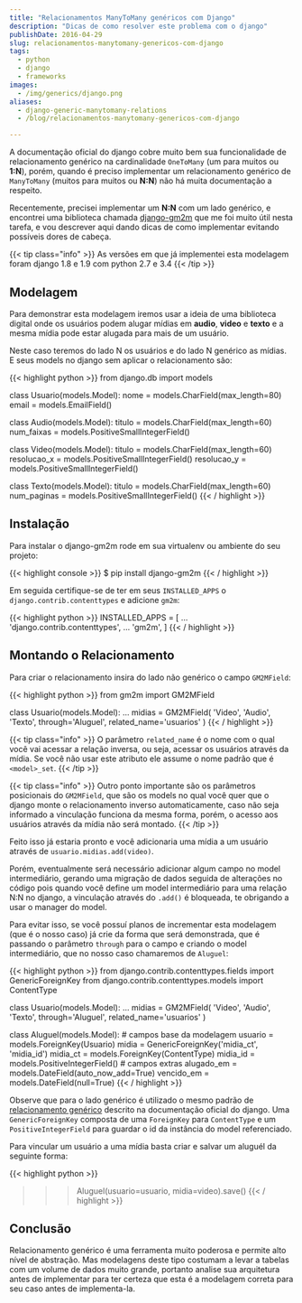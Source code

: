 ```yaml
---
title: "Relacionamentos ManyToMany genéricos com Django"
description: "Dicas de como resolver este problema com o django"
publishDate: 2016-04-29
slug: relacionamentos-manytomany-genericos-com-django
tags:
  - python
  - django
  - frameworks
images:
  - /img/generics/django.png
aliases:
  - django-generic-manytomany-relations
  - /blog/relacionamentos-manytomany-genericos-com-django

---
```


A documentação oficial do django cobre muito bem sua funcionalidade de relacionamento genérico na cardinalidade `OneToMany` (um para muitos ou **1:N**), porém, quando é preciso implementar um relacionamento genérico de `ManyToMany` (muitos para muitos ou **N:N**) não há muita documentação a respeito.

Recentemente, precisei implementar um **N:N** com um lado genérico, e encontrei uma biblioteca chamada [django-gm2m](http://django-gm2m.readthedocs.io/en/stable/index.html) que me foi muito útil nesta tarefa, e vou descrever aqui dando dicas de como implementar evitando possíveis dores de cabeça.

{{< tip class="info" >}}
As versões em que já implementei esta modelagem foram django 1.8 e 1.9 com python 2.7 e 3.4
{{< /tip >}}

## Modelagem

Para demonstrar esta modelagem iremos usar a ideia de uma biblioteca  digital onde os usuários podem alugar mídias em **audio**, **video** e **texto** e a mesma mídia pode estar alugada para mais de um usuário.

Neste caso teremos do lado N os usuários e do lado N genérico as mídias. E seus models no django sem aplicar o relacionamento são:

{{< highlight python >}}
from django.db import models

class Usuario(models.Model):
    nome = models.CharField(max_length=80)
    email = models.EmailField()

class Audio(models.Model):
    titulo = models.CharField(max_length=60)
    num_faixas = models.PositiveSmallIntegerField()

class Video(models.Model):
    titulo = models.CharField(max_length=60)
    resolucao_x = models.PositiveSmallIntegerField()
    resolucao_y = models.PositiveSmallIntegerField()

class Texto(models.Model):
    titulo = models.CharField(max_length=60)
    num_paginas = models.PositiveSmallIntegerField()
{{< / highlight >}}

## Instalação

Para instalar o django-gm2m rode em sua virtualenv ou ambiente do seu projeto:

{{< highlight console >}}
$ pip install django-gm2m
{{< / highlight >}}

Em seguida certifique-se de ter em seus `INSTALLED_APPS` o `django.contrib.contenttypes` e adicione `gm2m`:

{{< highlight python >}}
INSTALLED_APPS = [
   ...
   'django.contrib.contenttypes',
   ...
   'gm2m',
]
{{< / highlight >}}

## Montando o Relacionamento

Para criar o relacionamento insira do lado não genérico o campo `GM2MField`:

{{< highlight python >}}
from gm2m import GM2MField

class Usuario(models.Model):
    ...
    midias = GM2MField(
        'Video', 'Audio', 'Texto', through='Aluguel', related_name='usuarios'
    )
{{< / highlight >}}

{{< tip class="info" >}}
O parâmetro `related_name` é o nome com o qual você vai acessar a relação inversa, ou seja, acessar os usuários através da mídia. Se você não usar este atributo ele assume o nome padrão que é `<model>_set`.
{{< /tip >}}

{{< tip class="info" >}}
Outro ponto importante são os parâmetros posicionais do `GM2MField`, que são os models no qual você quer que o django monte o relacionamento inverso automaticamente,  caso não seja informado a vinculação funciona da mesma forma, porém, o acesso aos usuários através da mídia não será montado.
{{< /tip >}}

Feito isso já estaria pronto e você adicionaria uma mídia a um usuário através de `usuario.midias.add(video)`.

Porém, eventualmente será necessário adicionar algum campo no model intermediário, gerando uma migração de dados seguida de alterações no código pois quando você define um model intermediário para uma relação N:N no django, a vinculação através do `.add()` é bloqueada, te obrigando a usar o manager do model.

Para evitar isso, se você possuí planos de incrementar esta modelagem (que é o nosso caso) já crie da forma que será demonstrada, que é passando o parâmetro `through` para o campo e criando o model intermediário, que no nosso caso chamaremos de `Aluguel`:

{{< highlight python >}}
from django.contrib.contenttypes.fields import GenericForeignKey
from django.contrib.contenttypes.models import ContentType

class Usuario(models.Model):
    ...
    midias = GM2MField(
        'Video', 'Audio', 'Texto', through='Aluguel', related_name='usuarios'
    )

class Aluguel(models.Model):
    # campos base da modelagem
    usuario = models.ForeignKey(Usuario)
    midia = GenericForeignKey('midia_ct', 'midia_id')
    midia_ct = models.ForeignKey(ContentType)
    midia_id = models.PositiveIntegerField()
    # campos extras
    alugado_em = models.DateField(auto_now_add=True)
    vencido_em = models.DateField(null=True)
{{< / highlight >}}

Observe que para o lado genérico é utilizado o mesmo padrão de [relacionamento genérico](https://docs.djangoproject.com/en/1.9/ref/contrib/contenttypes/#generic-relations) descrito na documentação oficial do django. Uma `GenericForeignKey` composta de uma `ForeignKey` para `ContentType` e um `PositiveIntegerField` para guardar o id da instância do model referenciado.

Para vincular um usuário a uma mídia basta criar e salvar um aluguél da seguinte forma:

{{< highlight python >}}
>>> Aluguel(usuario=usuario, midia=video).save()
{{< / highlight >}}

## Conclusão

Relacionamento genérico é uma ferramenta muito poderosa e permite alto nível de abstração. Mas modelagens deste tipo costumam a levar a tabelas com um volume de dados muito grande, portanto analise sua arquitetura antes de implementar para ter certeza que esta é a modelagem correta para seu caso antes de implementa-la.
